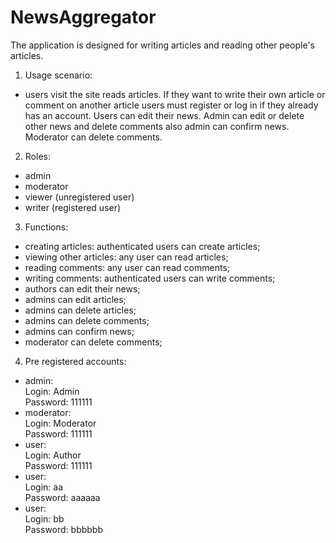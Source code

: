 # NewsAggregator

The application is designed for writing articles and reading other people's articles.

1) Usage scenario:
- users visit the site reads articles. If they want to write their own article or comment on another article users must register or log in if they already has an account. Users can edit their news. Admin can edit or delete other news and delete comments also admin can confirm news. Moderator can delete comments.

2) Roles:
- admin
- moderator
- viewer (unregistered user)
- writer (registered user)

3) Functions:
- creating articles: authenticated users can create articles;
- viewing other articles: any user can read articles;
- reading comments: any user can read comments;
- writing comments: authenticated users can write comments;
- authors can edit their news;
- admins can edit articles;
- admins can delete articles;
- admins can delete comments;
- admins can confirm news;
- moderator can delete comments;

4) Pre registered accounts:
- admin:<br>
 Login: Admin<br>
 Password: 111111
- moderator:<br>
 Login: Moderator<br>
 Password: 111111
- user:<br>
 Login: Author<br>
 Password: 111111
- user:<br>
 Login: aa<br>
 Password: aaaaaa
- user:<br>
 Login: bb<br>
 Password: bbbbbb

